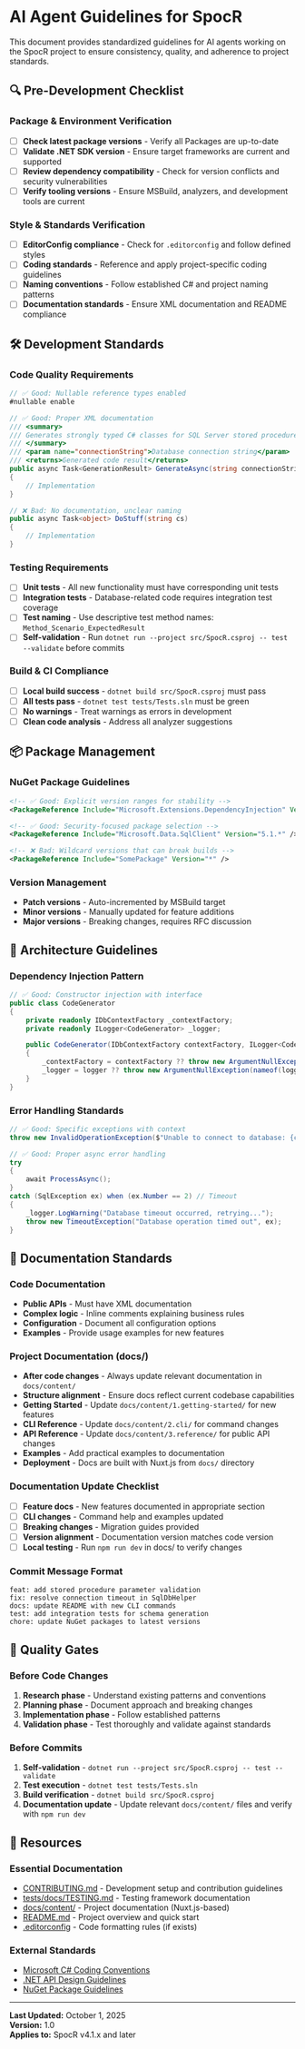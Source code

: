 # AI Agent Guidelines for SpocR

This document provides standardized guidelines for AI agents working on the SpocR project to ensure consistency, quality, and adherence to project standards.

## 🔍 Pre-Development Checklist

### Package & Environment Verification

- [ ] **Check latest package versions** - Verify all Packages are up-to-date
- [ ] **Validate .NET SDK version** - Ensure target frameworks are current and supported
- [ ] **Review dependency compatibility** - Check for version conflicts and security vulnerabilities
- [ ] **Verify tooling versions** - Ensure MSBuild, analyzers, and development tools are current

### Style & Standards Verification

- [ ] **EditorConfig compliance** - Check for `.editorconfig` and follow defined styles
- [ ] **Coding standards** - Reference and apply project-specific coding guidelines
- [ ] **Naming conventions** - Follow established C# and project naming patterns
- [ ] **Documentation standards** - Ensure XML documentation and README compliance

## 🛠️ Development Standards

### Code Quality Requirements

```csharp
// ✅ Good: Nullable reference types enabled
#nullable enable

// ✅ Good: Proper XML documentation
/// <summary>
/// Generates strongly typed C# classes for SQL Server stored procedures
/// </summary>
/// <param name="connectionString">Database connection string</param>
/// <returns>Generated code result</returns>
public async Task<GenerationResult> GenerateAsync(string connectionString)
{
    // Implementation
}

// ❌ Bad: No documentation, unclear naming
public async Task<object> DoStuff(string cs)
{
    // Implementation
}
```

### Testing Requirements

- [ ] **Unit tests** - All new functionality must have corresponding unit tests
- [ ] **Integration tests** - Database-related code requires integration test coverage
- [ ] **Test naming** - Use descriptive test method names: `Method_Scenario_ExpectedResult`
- [ ] **Self-validation** - Run `dotnet run --project src/SpocR.csproj -- test --validate` before commits

### Build & CI Compliance

- [ ] **Local build success** - `dotnet build src/SpocR.csproj` must pass
- [ ] **All tests pass** - `dotnet test tests/Tests.sln` must be green
- [ ] **No warnings** - Treat warnings as errors in development
- [ ] **Clean code analysis** - Address all analyzer suggestions

## 📦 Package Management

### NuGet Package Guidelines

```xml
<!-- ✅ Good: Explicit version ranges for stability -->
<PackageReference Include="Microsoft.Extensions.DependencyInjection" Version="9.0.*" />

<!-- ✅ Good: Security-focused package selection -->
<PackageReference Include="Microsoft.Data.SqlClient" Version="5.1.*" />

<!-- ❌ Bad: Wildcard versions that can break builds -->
<PackageReference Include="SomePackage" Version="*" />
```

### Version Management

- **Patch versions** - Auto-incremented by MSBuild target
- **Minor versions** - Manually updated for feature additions
- **Major versions** - Breaking changes, requires RFC discussion

## 🔧 Architecture Guidelines

### Dependency Injection Pattern

```csharp
// ✅ Good: Constructor injection with interface
public class CodeGenerator
{
    private readonly IDbContextFactory _contextFactory;
    private readonly ILogger<CodeGenerator> _logger;

    public CodeGenerator(IDbContextFactory contextFactory, ILogger<CodeGenerator> logger)
    {
        _contextFactory = contextFactory ?? throw new ArgumentNullException(nameof(contextFactory));
        _logger = logger ?? throw new ArgumentNullException(nameof(logger));
    }
}
```

### Error Handling Standards

```csharp
// ✅ Good: Specific exceptions with context
throw new InvalidOperationException($"Unable to connect to database: {connectionString}");

// ✅ Good: Proper async error handling
try
{
    await ProcessAsync();
}
catch (SqlException ex) when (ex.Number == 2) // Timeout
{
    _logger.LogWarning("Database timeout occurred, retrying...");
    throw new TimeoutException("Database operation timed out", ex);
}
```

## 📝 Documentation Standards

### Code Documentation

- **Public APIs** - Must have XML documentation
- **Complex logic** - Inline comments explaining business rules
- **Configuration** - Document all configuration options
- **Examples** - Provide usage examples for new features

### Project Documentation (docs/)

- **After code changes** - Always update relevant documentation in `docs/content/`
- **Structure alignment** - Ensure docs reflect current codebase capabilities
- **Getting Started** - Update `docs/content/1.getting-started/` for new features
- **CLI Reference** - Update `docs/content/2.cli/` for command changes
- **API Reference** - Update `docs/content/3.reference/` for public API changes
- **Examples** - Add practical examples to documentation
- **Deployment** - Docs are built with Nuxt.js from `docs/` directory

### Documentation Update Checklist

- [ ] **Feature docs** - New features documented in appropriate section
- [ ] **CLI changes** - Command help and examples updated
- [ ] **Breaking changes** - Migration guides provided
- [ ] **Version alignment** - Documentation version matches code version
- [ ] **Local testing** - Run `npm run dev` in docs/ to verify changes

### Commit Message Format

```
feat: add stored procedure parameter validation
fix: resolve connection timeout in SqlDbHelper
docs: update README with new CLI commands
test: add integration tests for schema generation
chore: update NuGet packages to latest versions
```

## 🚦 Quality Gates

### Before Code Changes

1. **Research phase** - Understand existing patterns and conventions
2. **Planning phase** - Document approach and breaking changes
3. **Implementation phase** - Follow established patterns
4. **Validation phase** - Test thoroughly and validate against standards

### Before Commits

1. **Self-validation** - `dotnet run --project src/SpocR.csproj -- test --validate`
2. **Test execution** - `dotnet test tests/Tests.sln`
3. **Build verification** - `dotnet build src/SpocR.csproj`
4. **Documentation update** - Update relevant `docs/content/` files and verify with `npm run dev`

## 🔗 Resources

### Essential Documentation

- [CONTRIBUTING.md](../CONTRIBUTING.md) - Development setup and contribution guidelines
- [tests/docs/TESTING.md](../tests/docs/TESTING.md) - Testing framework documentation
- [docs/content/](../docs/content/) - Project documentation (Nuxt.js-based)
- [README.md](../README.md) - Project overview and quick start
- [.editorconfig](../.editorconfig) - Code formatting rules (if exists)

### External Standards

- [Microsoft C# Coding Conventions](https://docs.microsoft.com/en-us/dotnet/csharp/fundamentals/coding-style/coding-conventions)
- [.NET API Design Guidelines](https://docs.microsoft.com/en-us/dotnet/standard/design-guidelines/)
- [NuGet Package Guidelines](https://docs.microsoft.com/en-us/nuget/create-packages/package-authoring-best-practices)

---

**Last Updated:** October 1, 2025  
**Version:** 1.0  
**Applies to:** SpocR v4.1.x and later
